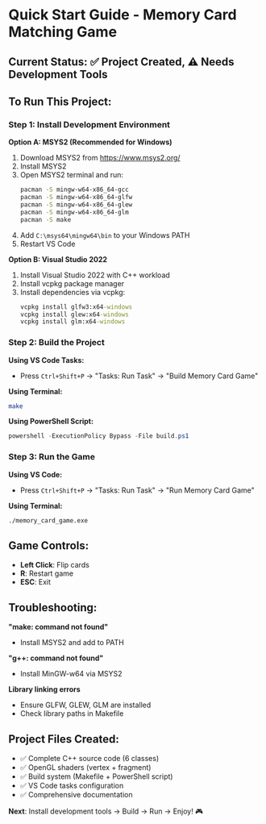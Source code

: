 # Quick Start Guide - Memory Card Matching Game

## Current Status: ✅ Project Created, ⚠️ Needs Development Tools

## To Run This Project:

### Step 1: Install Development Environment

**Option A: MSYS2 (Recommended for Windows)**
1. Download MSYS2 from https://www.msys2.org/
2. Install MSYS2
3. Open MSYS2 terminal and run:
   ```bash
   pacman -S mingw-w64-x86_64-gcc
   pacman -S mingw-w64-x86_64-glfw
   pacman -S mingw-w64-x86_64-glew  
   pacman -S mingw-w64-x86_64-glm
   pacman -S make
   ```
4. Add `C:\msys64\mingw64\bin` to your Windows PATH
5. Restart VS Code

**Option B: Visual Studio 2022**
1. Install Visual Studio 2022 with C++ workload
2. Install vcpkg package manager
3. Install dependencies via vcpkg:
   ```cmd
   vcpkg install glfw3:x64-windows
   vcpkg install glew:x64-windows
   vcpkg install glm:x64-windows
   ```

### Step 2: Build the Project

**Using VS Code Tasks:**
- Press `Ctrl+Shift+P` → "Tasks: Run Task" → "Build Memory Card Game"

**Using Terminal:**
```bash
make
```

**Using PowerShell Script:**
```powershell
powershell -ExecutionPolicy Bypass -File build.ps1
```

### Step 3: Run the Game

**Using VS Code:**
- Press `Ctrl+Shift+P` → "Tasks: Run Task" → "Run Memory Card Game"

**Using Terminal:**
```bash
./memory_card_game.exe
```

## Game Controls:
- **Left Click**: Flip cards
- **R**: Restart game  
- **ESC**: Exit

## Troubleshooting:

**"make: command not found"**
- Install MSYS2 and add to PATH

**"g++: command not found"** 
- Install MinGW-w64 via MSYS2

**Library linking errors**
- Ensure GLFW, GLEW, GLM are installed
- Check library paths in Makefile

## Project Files Created:
- ✅ Complete C++ source code (6 classes)
- ✅ OpenGL shaders (vertex + fragment)
- ✅ Build system (Makefile + PowerShell script)
- ✅ VS Code tasks configuration
- ✅ Comprehensive documentation

**Next**: Install development tools → Build → Run → Enjoy! 🎮
